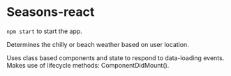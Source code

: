 # Seasons-react

`npm start` to start the app. 

Determines the chilly or beach weather based on user location. 

Uses class based components and state to respond to data-loading events. 
Makes use of lifecycle methods: ComponentDidMount(). 
